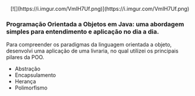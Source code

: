 <center> 
  [![](https://i.imgur.com/VmIH7Uf.png)](https://i.imgur.com/VmIH7Uf.png)
</center>

### Programação Orientada a Objetos em Java: uma abordagem simples para entendimento e aplicação no dia a dia.

Para compreender os paradigmas da linguagem orientada a objeto, desenvolvi uma aplicação de uma livraria, no qual utilizei os principais pilares da POO.

- Abstração
- Encapsulamento
- Herança
- Polimorfismo
